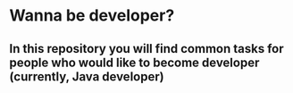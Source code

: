 # Wanna be developer?

## In this repository you will find common tasks for people who would like to become developer (currently, Java developer)
